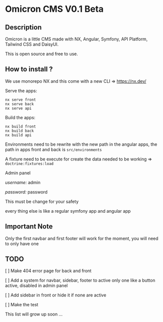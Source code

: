 # Omicron CMS V0.1 Beta

## Description

Omicron is a little CMS made with NX, Angular, Symfony, API Platform, Tailwind CSS and DaisyUI.

This is open source and free to use.

## How to install ?

We use monorepo NX and this come with a new CLI => https://nx.dev/

Serve the apps:

```
nx serve front
nx serve back
nx serve api
```

Build the apps:

```
nx build front
nx build back
nx build api
```

Environments need to be rewrite with the new path in the angular apps, the path in apps front and back is ```src/environments```

A fixture need to be execute for create the data needed to be working => ```doctrine:fixtures:load```

Admin panel

_username:_ admin

_password:_ password

This must be change for your safety

every thing else is like a regular symfony app and angular app

## Important Note

Only the first navbar and first footer will work for the moment, you will need to only have one

## TODO

[ ] Make 404 error page for back and front

[ ] Add a system for navbar, sidebar, footer to active only one like a button active, disabled in admin panel

[ ] Add sidebar in front or hide it if none are active

[ ] Make the test

This list will grow up soon ...